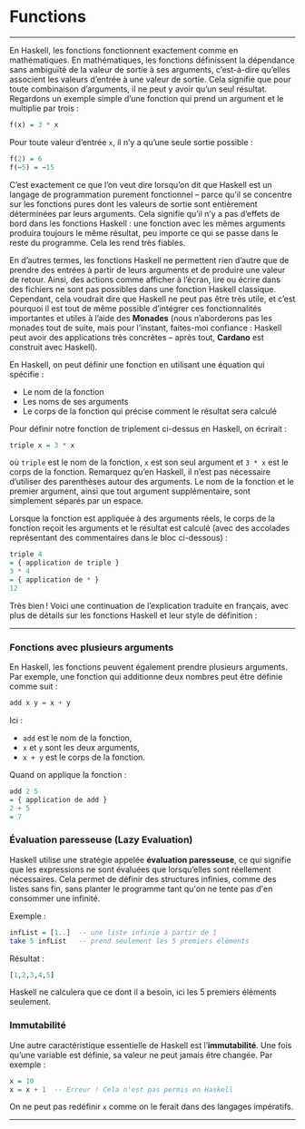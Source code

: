 # Functions
---

En Haskell, les fonctions fonctionnent exactement comme en mathématiques. En mathématiques, les fonctions définissent la dépendance sans ambiguïté de la valeur de sortie à ses arguments, c’est-à-dire qu’elles associent les valeurs d’entrée à une valeur de sortie. Cela signifie que pour toute combinaison d’arguments, il ne peut y avoir qu’un seul résultat. Regardons un exemple simple d’une fonction qui prend un argument et le multiplie par trois :

```haskell
f(x) = 3 * x
```

Pour toute valeur d’entrée `x`, il n’y a qu’une seule sortie possible :

```haskell
f(2) = 6  
f(−5) = −15
```

C’est exactement ce que l’on veut dire lorsqu’on dit que Haskell est un langage de programmation purement fonctionnel – parce qu’il se concentre sur les fonctions pures dont les valeurs de sortie sont entièrement déterminées par leurs arguments. Cela signifie qu’il n’y a pas d’effets de bord dans les fonctions Haskell : une fonction avec les mêmes arguments produira toujours le même résultat, peu importe ce qui se passe dans le reste du programme. Cela les rend très fiables.

En d’autres termes, les fonctions Haskell ne permettent rien d’autre que de prendre des entrées à partir de leurs arguments et de produire une valeur de retour. Ainsi, des actions comme afficher à l’écran, lire ou écrire dans des fichiers ne sont pas possibles dans une fonction Haskell classique. Cependant, cela voudrait dire que Haskell ne peut pas être très utile, et c’est pourquoi il est tout de même possible d’intégrer ces fonctionnalités importantes et utiles à l’aide des **Monades** (nous n’aborderons pas les monades tout de suite, mais pour l’instant, faites-moi confiance : Haskell peut avoir des applications très concrètes – après tout, **Cardano** est construit avec Haskell).

En Haskell, on peut définir une fonction en utilisant une équation qui spécifie :

* Le nom de la fonction
* Les noms de ses arguments
* Le corps de la fonction qui précise comment le résultat sera calculé

Pour définir notre fonction de triplement ci-dessus en Haskell, on écrirait :

```haskell
triple x = 3 * x
```

où `triple` est le nom de la fonction, `x` est son seul argument et `3 * x` est le corps de la fonction. Remarquez qu’en Haskell, il n’est pas nécessaire d’utiliser des parenthèses autour des arguments. Le nom de la fonction et le premier argument, ainsi que tout argument supplémentaire, sont simplement séparés par un espace.

Lorsque la fonction est appliquée à des arguments réels, le corps de la fonction reçoit les arguments et le résultat est calculé (avec des accolades représentant des commentaires dans le bloc ci-dessous) :

```haskell
triple 4
= { application de triple }
3 * 4
= { application de * } 
12
```
Très bien ! Voici une continuation de l’explication traduite en français, avec plus de détails sur les fonctions Haskell et leur style de définition :

---

### Fonctions avec plusieurs arguments

En Haskell, les fonctions peuvent également prendre plusieurs arguments. Par exemple, une fonction qui additionne deux nombres peut être définie comme suit :

```haskell
add x y = x + y
```

Ici :

* `add` est le nom de la fonction,
* `x` et `y` sont les deux arguments,
* `x + y` est le corps de la fonction.

Quand on applique la fonction :

```haskell
add 2 5
= { application de add }
2 + 5
= 7
```

### Évaluation paresseuse (Lazy Evaluation)

Haskell utilise une stratégie appelée **évaluation paresseuse**, ce qui signifie que les expressions ne sont évaluées que lorsqu’elles sont réellement nécessaires. Cela permet de définir des structures infinies, comme des listes sans fin, sans planter le programme tant qu'on ne tente pas d'en consommer une infinité.

Exemple :

```haskell
infList = [1..]  -- une liste infinie à partir de 1
take 5 infList   -- prend seulement les 5 premiers éléments
```

Résultat :

```haskell
[1,2,3,4,5]
```

Haskell ne calculera que ce dont il a besoin, ici les 5 premiers éléments seulement.

### Immutabilité

Une autre caractéristique essentielle de Haskell est l’**immutabilité**. Une fois qu’une variable est définie, sa valeur ne peut jamais être changée. Par exemple :

```haskell
x = 10
x = x + 1  -- Erreur ! Cela n'est pas permis en Haskell
```

On ne peut pas redéfinir `x` comme on le ferait dans des langages impératifs.

---



